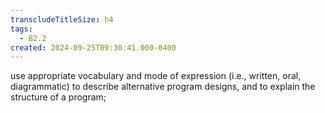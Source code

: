 ```yaml
---
transcludeTitleSize: h4
tags:
  - B2.2
created: 2024-09-25T09:30:41.000-0400
---
```

use appropriate vocabulary and mode of expression (i.e., written, oral, diagrammatic) to describe alternative program designs, and to explain the structure of a program;
